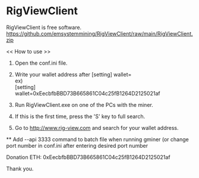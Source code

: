 # RigViewClient
RigViewClient is free software.
https://github.com/emsystemmining/RigViewClient/raw/main/RigViewClient.zip

<< How to use >>

1. Open the conf.ini file.
2. Write your wallet address after [setting] wallet=   
ex)   
[setting]   
wallet=0xEecbfbBBD73B665861C04c25fB1264D2125021af   

3. Run RigViewClient.exe on one of the PCs with the miner.
4. If this is the first time, press the 'S' key to full search.
5. Go to http://www.rig-view.com and search for your wallet address.

** Add --api 3333 command to batch file when running gminer (or change port number in conf.ini after entering desired port number


Donation ETH: 0xEecbfbBBD73B665861C04c25fB1264D2125021af

Thank you.
